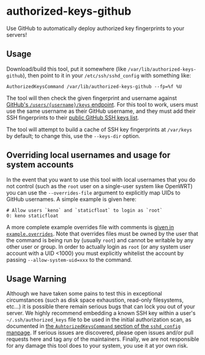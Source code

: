 # authorized-keys-github
Use GitHub to automatically deploy authorized key fingerprints to your servers!

## Usage

Download/build this tool, put it somewhere (like `/var/lib/authorized-keys-github`), then point to it in your `/etc/ssh/sshd_config` with something like:
```
AuthorizedKeysCommand /var/lib/authorized-keys-github --fp=%f %U
```

The tool will then check the given fingerprint and username against [GitHub's `/users/{username}/keys` endpoint](https://docs.github.com/en/rest/users/keys#list-public-keys-for-a-user).
For this tool to work, users must use the same username as their GitHub username, and they must add their SSH fingerprints to their [public GitHub SSH keys list](https://github.com/settings/keys).

The tool will attempt to build a cache of SSH key fingerprints at `/var/keys` by default; to change this, use the `--keys-dir` option.

## Overriding local usernames and usage for system accounts

In the event that you want to use this tool with local usernames that you do not control (such as the `root` user on a single-user system like OpenWRT) you can use the `--overrides-file` argument to explicitly map UIDs to GitHub usernames.
A simple example is given here:
```
# Allow users `keno` and `staticfloat` to login as `root`
0: keno staticfloat
```
A more complete example overrides file with comments is [given in `example.overrides`](./example.overrides).
Note that overrides files must be owned by the user that the command is being run by (usually `root`) and cannot be writable by any other user or group.
In order to actually login as `root` (or any system user account with a UID <1000) you must explicitly whitelist the account by passing `--allow-system-uid=xxx` to the command.

## Usage Warning

Although we have taken some pains to test this in exceptional circumstances (such as disk space exhaustion, read-only filesystems, etc...) it is possible there remain serious bugs that can lock you out of your server.
We highly recommend embedding a known SSH key within a user's `~/.ssh/authorized_keys` file to be used in the initial authorization scan, as documented in [the `AuhtorizedKeysCommand` section of the `sshd_config` manpage](https://man.openbsd.org/sshd_config#AuthorizedKeysCommand).
If serious issues are discovered, please open issues and/or pull requests here and tag any of the maintainers.
Finally, we are not responsible for any damage this tool does to your system, you use it at yor own risk.
